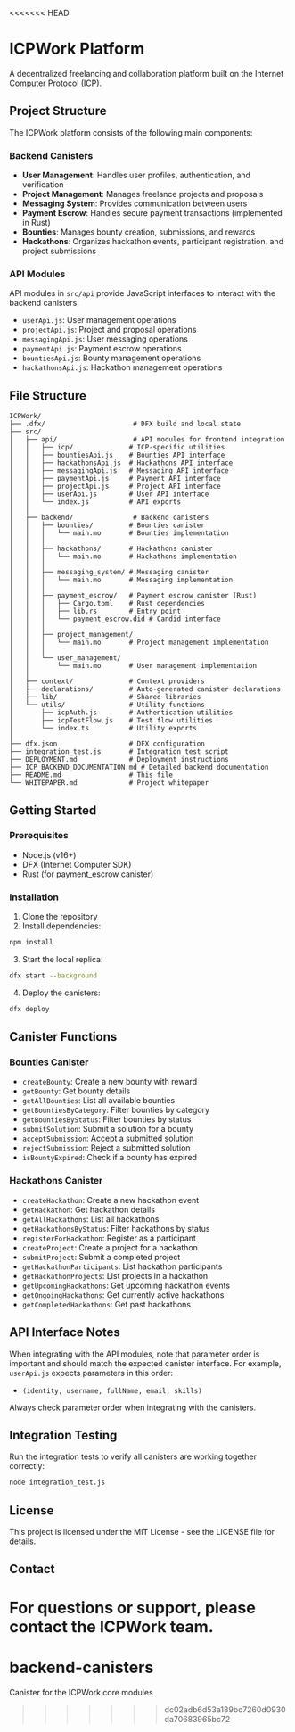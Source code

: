 <<<<<<< HEAD
# ICPWork Platform


A decentralized freelancing and collaboration platform built on the Internet Computer Protocol (ICP).


## Project Structure


The ICPWork platform consists of the following main components:


### Backend Canisters


- **User Management**: Handles user profiles, authentication, and verification
- **Project Management**: Manages freelance projects and proposals
- **Messaging System**: Provides communication between users
- **Payment Escrow**: Handles secure payment transactions (implemented in Rust)
- **Bounties**: Manages bounty creation, submissions, and rewards
- **Hackathons**: Organizes hackathon events, participant registration, and project submissions


### API Modules


API modules in `src/api` provide JavaScript interfaces to interact with the backend canisters:


- `userApi.js`: User management operations
- `projectApi.js`: Project and proposal operations
- `messagingApi.js`: User messaging operations
- `paymentApi.js`: Payment escrow operations
- `bountiesApi.js`: Bounty management operations
- `hackathonsApi.js`: Hackathon management operations


## File Structure


```
ICPWork/
├── .dfx/                      # DFX build and local state
├── src/
│   ├── api/                   # API modules for frontend integration
│   │   ├── icp/              # ICP-specific utilities
│   │   ├── bountiesApi.js    # Bounties API interface
│   │   ├── hackathonsApi.js  # Hackathons API interface
│   │   ├── messagingApi.js   # Messaging API interface
│   │   ├── paymentApi.js     # Payment API interface
│   │   ├── projectApi.js     # Project API interface
│   │   ├── userApi.js        # User API interface
│   │   └── index.js          # API exports
│   │
│   ├── backend/               # Backend canisters
│   │   ├── bounties/         # Bounties canister
│   │   │   └── main.mo       # Bounties implementation
│   │   │
│   │   ├── hackathons/       # Hackathons canister
│   │   │   └── main.mo       # Hackathons implementation
│   │   │
│   │   ├── messaging_system/ # Messaging canister
│   │   │   └── main.mo       # Messaging implementation
│   │   │
│   │   ├── payment_escrow/   # Payment escrow canister (Rust)
│   │   │   ├── Cargo.toml    # Rust dependencies
│   │   │   ├── lib.rs        # Entry point
│   │   │   └── payment_escrow.did # Candid interface
│   │   │
│   │   ├── project_management/
│   │   │   └── main.mo       # Project management implementation
│   │   │
│   │   └── user_management/
│   │       └── main.mo       # User management implementation
│   │
│   ├── context/              # Context providers
│   ├── declarations/         # Auto-generated canister declarations
│   ├── lib/                  # Shared libraries
│   └── utils/                # Utility functions
│       ├── icpAuth.js        # Authentication utilities
│       ├── icpTestFlow.js    # Test flow utilities
│       └── index.ts          # Utility exports
│
├── dfx.json                  # DFX configuration
├── integration_test.js       # Integration test script
├── DEPLOYMENT.md             # Deployment instructions
├── ICP_BACKEND_DOCUMENTATION.md # Detailed backend documentation
├── README.md                 # This file
└── WHITEPAPER.md             # Project whitepaper
```


## Getting Started


### Prerequisites


- Node.js (v16+)
- DFX (Internet Computer SDK)
- Rust (for payment_escrow canister)


### Installation


1. Clone the repository
2. Install dependencies:


```bash
npm install
```


3. Start the local replica:


```bash
dfx start --background
```


4. Deploy the canisters:


```bash
dfx deploy
```


## Canister Functions


### Bounties Canister


- `createBounty`: Create a new bounty with reward
- `getBounty`: Get bounty details
- `getAllBounties`: List all available bounties
- `getBountiesByCategory`: Filter bounties by category
- `getBountiesByStatus`: Filter bounties by status
- `submitSolution`: Submit a solution for a bounty
- `acceptSubmission`: Accept a submitted solution
- `rejectSubmission`: Reject a submitted solution
- `isBountyExpired`: Check if a bounty has expired


### Hackathons Canister


- `createHackathon`: Create a new hackathon event
- `getHackathon`: Get hackathon details
- `getAllHackathons`: List all hackathons
- `getHackathonsByStatus`: Filter hackathons by status
- `registerForHackathon`: Register as a participant
- `createProject`: Create a project for a hackathon
- `submitProject`: Submit a completed project
- `getHackathonParticipants`: List hackathon participants
- `getHackathonProjects`: List projects in a hackathon
- `getUpcomingHackathons`: Get upcoming hackathon events
- `getOngoingHackathons`: Get currently active hackathons
- `getCompletedHackathons`: Get past hackathons


## API Interface Notes


When integrating with the API modules, note that parameter order is important and should match the expected canister interface. For example, `userApi.js` expects parameters in this order:
- `(identity, username, fullName, email, skills)`

Always check parameter order when integrating with the canisters.


## Integration Testing


Run the integration tests to verify all canisters are working together correctly:


```bash
node integration_test.js
```


## License


This project is licensed under the MIT License - see the LICENSE file for details.


## Contact


For questions or support, please contact the ICPWork team.
=======
# backend-canisters
Canister for the ICPWork core modules 
>>>>>>> dc02adb6d53a189bc7260d0930da70683965bc72
